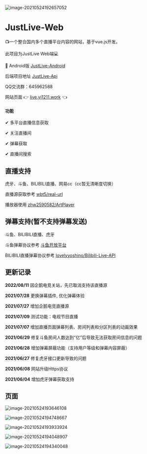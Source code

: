 ![image-20210524192657052](pic/image-20210524192657052.png)

# JustLive-Web

:tv:一个整合国内多个直播平台内容的网站，基于vue.js开发。

此项目为JustLive Web端💻

 📱 Android版 [JustLive-Android](https://github.com/guyijie1211/JustLive-Android)

后端项目地址    [JustLive-Api](https://github.com/guyijie1211/JustLive-Api)

QQ交流群：645962588

网站页面   &#x1F449; [live.yj1211.work](http://live.yj1211.work) &#x1F448;

#### 功能

✔	多平台直播信息获取

✔	关注直播间

✔	弹幕获取

✔	直播间搜索



## 直播支持

虎牙、斗鱼、BILIBILI直播、网易cc（cc暂无清晰度切换）

直播源获取参考	[wbt5/real-url](https://github.com/wbt5/real-url)

播放器使用	[zhw2590582/ArtPlayer](https://github.com/zhw2590582/ArtPlayer)

## 弹幕支持(暂不支持弹幕发送)

斗鱼、BILIBILI直播、虎牙

斗鱼弹幕协议参考	[斗鱼开放平台](https://open.douyu.com/source/api/63)

BILIBILI直播弹幕协议参考	[lovelyyoshino/Bilibili-Live-API](https://github.com/lovelyyoshino/Bilibili-Live-API)

## 更新记录
**2022/08/11**  因企鹅电竞关站，先已取消支持该直播源

**2021/07/28**  更换弹幕插件, 优化弹幕体验

**2021/07/27**  增加企鹅电竞直播源

**2021/07/09**  测试功能：电视节目直播

**2021/07/07**  增加直播页面弹幕列表、房间列表和分区列表的动画效果

**2021/06/29**  修复斗鱼房间人数达到“亿”后导致无法获取房间信息的问题

**2021/06/28**  增加弹幕屏蔽功能（支持用户等级和弹幕内容屏蔽）

**2021/06/27**  修复虎牙接口更新导致的问题

**2021/06/08**  网站升级Https协议

**2021/06/04**  增加虎牙弹幕获取支持


## 页面

![image-20210524193646108](pic/image-20210524193646108.png)

![image-20210524194748667](pic/image-20210524194748667.png)

![image-20210524193933924](pic/image-20210524193933924.png)

![image-20210524194048907](pic/image-20210524194048907.png)

![image-20210524194340048](pic/image-20210524194340048.png)
